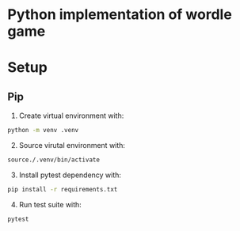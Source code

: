 # Python implementation of wordle game

# Setup
## Pip
1. Create virtual environment with:
```bash
python -m venv .venv
````
2. Source virutal environment with:
```bash
source./.venv/bin/activate
```

3. Install pytest dependency with:
```bash
pip install -r requirements.txt
```
4. Run test suite with:
```bash
pytest 
```
